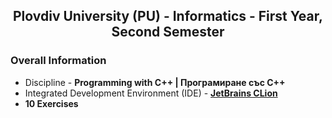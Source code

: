 <h2 align="center">Plovdiv University (PU) - Informatics - First Year, Second Semester</h2>

### Overall Information
* Discipline - **Programming with C++ | Програмиране със C++**
* Integrated Development Environment (IDE) - [**JetBrains CLion**](https://www.jetbrains.com/clion/)
* **10 Exercises**



